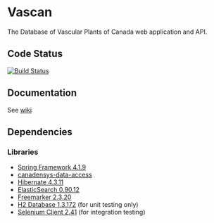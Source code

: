 # Vascan

The Database of Vascular Plants of Canada web application and API.

Code Status
-----------
[![Build Status](https://travis-ci.org/Canadensys/vascan.png)](https://travis-ci.org/Canadensys/vascan)

Documentation
-------------
See [wiki](https://github.com/Canadensys/vascan/wiki)

Dependencies
------------
### Libraries
* [Spring Framework 4.1.9](http://www.springsource.org/spring-framework)
* [canadensys-data-access](https://github.com/Canadensys/canadensys-data-access)
* [Hibernate 4.3.11](http://www.hibernate.org/)
* [ElasticSearch 0.90.12](http://www.elasticsearch.org/)
* [Freemarker 2.3.20](http://freemarker.sourceforge.net/)
* [H2 Database 1.3.172](http://www.h2database.com) (for unit testing only)
* [Selenium Client 2.41](http://docs.seleniumhq.org/download/) (for integration testing)
